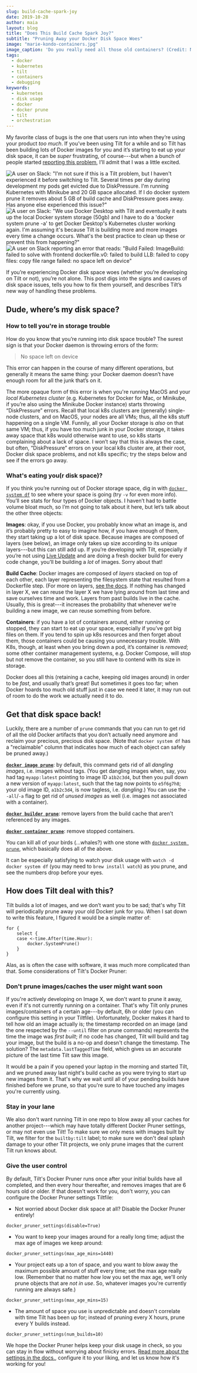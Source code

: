 ```yaml
---
slug: build-cache-spark-joy
date: 2019-10-28
author: maia
layout: blog
title: "Does This Build Cache Spark Joy?"
subtitle: "Pruning Away your Docker Disk Space Woes"
image: "marie-kondo-containers.jpg"
image_caption: 'Do you really need all those old containers? (Credit: Netflix, from "Tidying Up with Marie Kondo", 2019)'
tags:
  - docker
  - kubernetes
  - tilt
  - containers
  - debugging
keywords:
  - kubernetes
  - disk usage
  - docker
  - docker prune
  - tilt
  - orchestration
---
```

My favorite class of bugs is the one that users run into when they’re using your product _too much_. If you’ve been using Tilt for a while and so Tilt has been building lots of Docker images for you and it’s starting to eat up your disk space, it can be _super_ frustrating, of course---but when a bunch of people started [reporting this problem](https://github.com/windmilleng/tilt/issues/2102), I’ll admit that I was a little excited.

![A user on Slack: "I'm not sure if this is a Tilt problem, but I haven't experienced it before switching to Tilt. Several times per day during development my pods get evicted due to DiskPressure. I'm running Kubernetes with Minikube and 20 GB space allocated. If I do docker system prune it removes about 5 GB of build cache and DiskPressure goes away. Has anyone else experienced this issue?"](/assets/images/build-cache-spark-joy/disk-space-report-1.png)
![A user on Slack: "We use Docker Desktop with Tilt and eventually it eats up the local Docker system storage (50gb) and I have to do a 'docker system prune -a' to get Docker Desktop's Kubernetes cluster working again. I'm assuming it's because Tilt is building more and more images every time a change occurs.  What's the best practice to clean up these or prevent this from happening?"](/assets/images/build-cache-spark-joy/disk-space-report-2.png)
![A user on Slack reporting an error that reads: "Build Failed: ImageBuild: failed to solve with frontend dockerfile.v0: failed to build LLB: failed to copy files: copy file range failed: no space left on device"](/assets/images/build-cache-spark-joy/disk-space-report-3.png)

If you’re experiencing Docker disk space woes (whether you’re developing on Tilt or not), you’re not alone. This post digs into the signs and causes of disk space issues, tells you how to fix them yourself, and describes Tilt’s new way of handling these problems.

## Dude, where’s my disk space?

### How to tell you're in storage trouble
How do you know that you’re running into disk space trouble? The surest sign is that your Docker daemon is throwing errors of the form:
> No space left on device

This error can happen in the course of many different operations, but generally it means the same thing: your Docker daemon doesn’t have enough room for all the junk that’s on it.

The more opaque form of this error is when you're running MacOS and your _local Kubernetes cluster_ (e.g. Kubernetes for Docker for Mac, or Minikube, if you’re also using the Minikube Docker instance) starts throwing “DiskPressure” errors. Recall that local k8s clusters are (generally) single-node clusters, and on MacOS, your nodes are all VMs; thus, all the k8s stuff happening on a single VM. Funnily, all your Docker storage is _also_ on that same VM; thus, if you have too much junk in your Docker storage, it takes away space that k8s would otherwise want to use, so k8s starts complaining about a lack of space. I won’t say that this is always the case, but often, “DiskPressure” errors on your local k8s cluster are, at their root, Docker disk space problems, and not k8s specific; try the steps below and see if the errors go away.

### What's eating you(r disk space)?
If you think you’re running out of Docker storage space, dig in with [`docker system df`](https://docs.docker.com/engine/reference/commandline/system_df/) to see where your space is going (try `-v` for even more info). You’ll see stats for four types of Docker objects. I haven’t had to battle volume bloat much, so I’m not going to talk about it here, but let’s talk about the other three objects:

**Images**: okay, if you use Docker, you probably know what an image is, and it’s probably pretty to easy to imagine how, if you have enough of them, they start taking up a lot of disk space. Because images are composed of layers (see below), an image only takes up size according to its _unique_ layers---but this can still add up. If you’re developing with Tilt, especially if you’re not using [Live Update](https://blog.tilt.dev/2019/04/02/fast-kubernetes-development-with-live-update.html) and are doing a fresh docker build for every code change, you’ll be building a _lot_ of images. Sorry about that!

**Build Cache**: Docker images are composed of _layers_ stacked on top of each other, each layer representing the filesystem state that resulted from a Dockerfile step. (For more on layers, [see the docs](https://docs.docker.com/storage/storagedriver/#images-and-layers). If nothing has changed in layer X, we can reuse the layer X we have lying around from last time and save ourselves time and work. Layers from past builds live in the cache. Usually, this is great---it increases the probability that whenever we’re building a new image, we can reuse something from before.

**Containers**: if you have a lot of containers around, either running or stopped, they can start to eat up your space, especially if you’ve got big files on them. If you tend to spin up k8s resources and then forget about them, those containers could be causing you unnecessary trouble. With K8s, though, at least when you bring down a pod, it’s container is _removed_; some other container management systems, e.g. Docker Compose, will stop but not remove the container, so you still have to contend with its size in storage.

Docker does all this (retaining a cache, keeping old images around) in order to be _fast_, and usually that’s great! But sometimes it goes too far; when Docker hoards too much old stuff just in case we need it later, it may run out of room to do the work we actually need it to do.

## Get that disk space back!

Luckily, there are a number of `prune` commands that you can run to get rid of all the old Docker artifacts that you don’t actually need anymore and reclaim your precious, precious disk space. (Note that `docker system df` has a "reclaimable" column that indicates how much of each object can safely be pruned away.)

**[`docker image prune`](https://docs.docker.com/engine/reference/commandline/image_prune/)**: by default, this command gets rid of all _dangling images_, i.e. images without tags. (You get dangling images when, say, you had tag `myapp:latest` pointing to image ID `a1b2c3d4`, but then you pull down a new version of `myapp:latest`, such that the tag now points to `e5f6g7h8`; your old image ID, `a1b2c3d4`, is now tagless, i.e. _dangling_.) You can use the `--all`/`-a` flag to get rid of _unused images_ as well (i.e. images not associated with a container).

**[`docker builder prune`](https://docs.docker.com/engine/reference/commandline/builder_prune/)**: remove layers from the build cache that aren't referenced by any images.

**[`docker container prune`](https://docs.docker.com/engine/reference/commandline/container_prune/)**: remove stopped containers.

You can kill all of your birds (...whales?) with one stone with [`docker system prune`](https://docs.docker.com/engine/reference/commandline/system_prune/), which basically does all of the above.

It can be especially satisfying to watch your disk usage with `watch -d docker system df` (you may need to `brew install watch`) as you prune, and see the numbers drop before your eyes.

## How does Tilt deal with this?

Tilt builds a lot of images, and we don’t want you to be sad; that's why Tilt will periodically prune away your old Docker junk for you. When I sat down to write this feature, I figured it would be a simple matter of:
```
for {
    select {
    case <-time.After(time.Hour):
        docker.SystemPrune()
    }
}
``` 

Alas, as is often the case with software, it was much more complicated than that. Some considerations of Tilt's Docker Pruner:
 
### Don't prune images/caches the user might want soon
 
 If you're actively developing on Image X, we don't want to prune it away, even if it's not currently running on a container. That's why Tilt only prunes images/containers of a certain age---by default, 6h or older (you can configure this setting in your Tiltfile). Unfortunately, Docker makes it hard to tell how old an image actually is; the timestamp recorded on an image (and the one respected by the `--until` filter on prune commands) represents the time the image was _first built_; if no code has changed, Tilt will build and tag your image, but the build is a no-op and doesn't change the timestamp. The solution? The `metadata.lastTaggedTime` field, which gives us an accurate picture of the last time Tilt saw this image.
 
 It would be a pain if you opened your laptop in the morning and started Tilt, and we pruned away last night's build cache as you were trying to start up new images from it. That's why we wait until all of your pending builds have finished before we prune, so that you're sure to have touched any images you're currently using. 
 
### Stay in your lane

We also don't want running Tilt in one repo to blow away all your caches for another project---which may have totally different Docker Pruner settings, or may not even use Tilt! To make sure we only mess with images built by Tilt, we filter for the `builtby:tilt` label; to make sure we don't deal splash damage to your other Tilt projects, we only prune images that the current Tilt run knows about. 

### Give the user control

By default, Tilt's Docker Pruner runs once after your initial builds have all completed, and then every hour thereafter, and removes images that are 6 hours old or older. If that doesn't work for you, don't worry, you can configure the Docker Pruner settings Tiltfile:
* Not worried about Docker disk space at all? Disable the Docker Pruner entirely!
```
docker_pruner_settings(disable=True)
```
* You want to keep your images around for a really long time; adjust the max age of images we keep around:
```
docker_pruner_settings(max_age_mins=1440)
```
* Your project eats up a ton of space, and you want to blow away the maximum possible amount of stuff every time; set the max age really low. (Remember that no matter how low you set the max age, we'll only prune objects that are _not in use_. So, whatever images you're currently running are always safe.)
```
docker_pruner_settings(max_age_mins=15)
```
* The amount of space you use is unpredictable and doesn't correlate with time Tilt has been up for; instead of pruning every X hours, prune every Y builds instead.
```
docker_pruner_settings(num_builds=10)
```

We hope the Docker Pruner helps keep your disk usage in check, so you can stay in flow without worrying about finicky errors. [Read more about the settings in the docs.](https://docs.tilt.dev/api.html#api.docker_prune_settings), configure it to your liking, and let us know how it's working for you!


